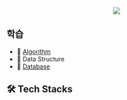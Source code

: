 <div align="center">
    <img src="https://capsule-render.vercel.app/api?type=waving&color=3c8cff&height=120&text=Hello%20World!&animation=&fontColor=ffffff&fontSize=50" />
</div>

## 학습

- 📘 [Algorithm](https://github.com/ComAiKSY/Study/tree/main/Algorithm)
- 📗 Data Structure
- 📕 [Database](https://github.com/ComAiKSY/Study/tree/main/Data%20Base)

## 🛠️ Tech Stacks
